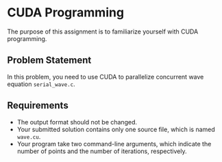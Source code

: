 # CUDA Programming

The purpose of this assignment is to familiarize yourself with CUDA programming.

## Problem Statement

In this problem, you need to use CUDA to parallelize concurrent wave equation `serial_wave.c`.

## Requirements

* The output format should not be changed.
* Your submitted solution contains only one source file, which is named `wave.cu`.
* Your program take two command-line arguments, which indicate the number of points and the number of iterations, respectively.
